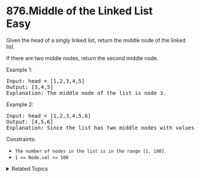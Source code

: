# 876.Middle of the Linked List<br> Easy

Given the head of a singly linked list, return the middle node of the linked list.

If there are two middle nodes, return the second middle node.

Example 1:

<pre>
Input: head = [1,2,3,4,5]
Output: [3,4,5]
Explanation: The middle node of the list is node 3.
</pre>

Example 2:

<pre>
Input: head = [1,2,3,4,5,6]
Output: [4,5,6]
Explanation: Since the list has two middle nodes with values 3 and 4, we return the second one.
</pre>

Constraints:

- `The number of nodes in the list is in the range [1, 100].`
- `1 <= Node.val <= 100`

<details>

<summary> Related Topics </summary>

-   `Linked List`

</details>
